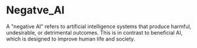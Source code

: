 # Negatve_AI
A "negative AI" refers to artificial intelligence systems that produce harmful, undesirable, or detrimental outcomes. This is in contrast to beneficial AI, which is designed to improve human life and society.
